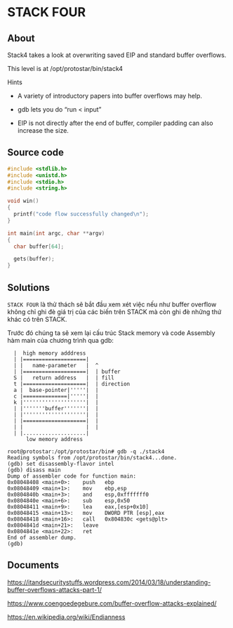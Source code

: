 # STACK FOUR

## About

Stack4 takes a look at overwriting saved EIP and standard buffer overflows.

This level is at /opt/protostar/bin/stack4

Hints

  * A variety of introductory papers into buffer overflows may help.
 
  * gdb lets you do “run < input”
 
 * EIP is not directly after the end of buffer, compiler padding can also increase the size.

## Source code

```C
#include <stdlib.h>
#include <unistd.h>
#include <stdio.h>
#include <string.h>

void win()
{
  printf("code flow successfully changed\n");
}

int main(int argc, char **argv)
{
  char buffer[64];

  gets(buffer);
}
```

## Solutions

`STACK FOUR` là thử thách sẽ bắt đầu xem xét việc nếu như buffer overflow không chỉ ghi đè giá trị của các biến trên STACK mà còn ghi đè những thứ khác có trên STACK.

Trước đó chúng ta sẽ xem lại cấu trúc Stack memory và code Assembly hàm main của chương trình qua gdb:

```
  |  high memory adddress
  | |====================| 
  | |   name-parameter   |  ^
  | |====================|  | buffer
  S |   return address   |  | fill
  t |====================|  | direction
  a |  base-pointer|'''''|  |
  c |==============|'''''|  |
  k |''''''''''''''''''''|  |
  | |'''''''buffer'''''''|  |
  | |''''''''''''''''''''|  |
  | |====================|  |
  | |                    |  |
  | |....................|
      low memory address
```

```Asm
root@protostar:/opt/protostar/bin# gdb -q ./stack4                                                      
Reading symbols from /opt/protostar/bin/stack4...done.                                                  
(gdb) set disassembly-flavor intel                                                                      
(gdb) disass main                                                                                       
Dump of assembler code for function main:                                                               
0x08048408 <main+0>:    push   ebp                                                                      
0x08048409 <main+1>:    mov    ebp,esp                                                                  
0x0804840b <main+3>:    and    esp,0xfffffff0                                                           
0x0804840e <main+6>:    sub    esp,0x50                                                                 
0x08048411 <main+9>:    lea    eax,[esp+0x10]                                                           
0x08048415 <main+13>:   mov    DWORD PTR [esp],eax                                                      
0x08048418 <main+16>:   call   0x804830c <gets@plt>                                                     
0x0804841d <main+21>:   leave                                                                           
0x0804841e <main+22>:   ret                                                                             
End of assembler dump.                                                                                  
(gdb) 
```



## Documents

<https://itandsecuritystuffs.wordpress.com/2014/03/18/understanding-buffer-overflows-attacks-part-1/>

<https://www.coengoedegebure.com/buffer-overflow-attacks-explained/>

<https://en.wikipedia.org/wiki/Endianness>


